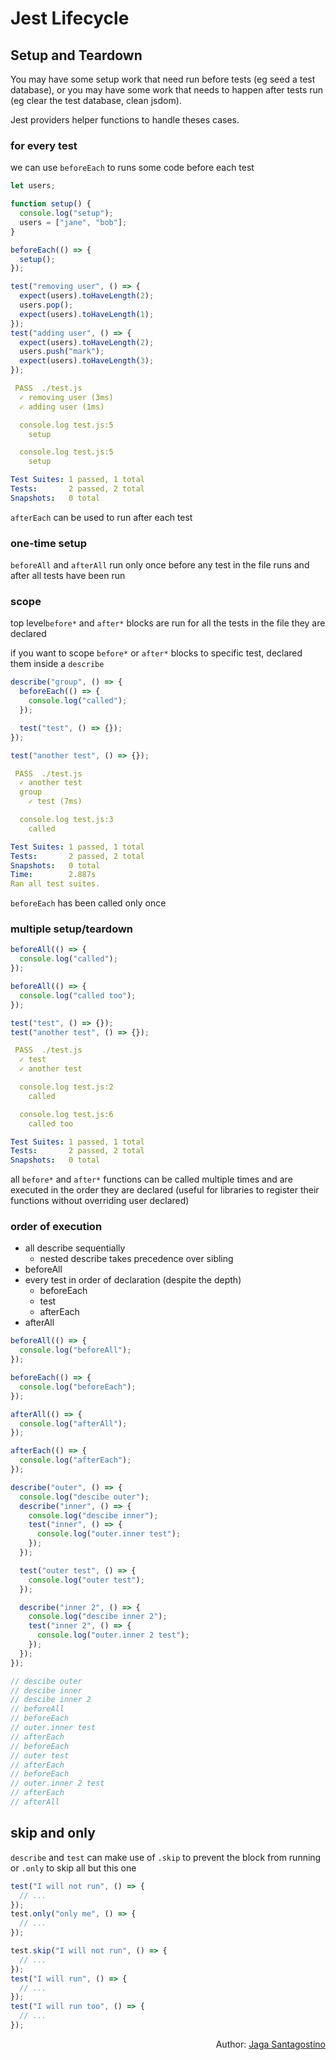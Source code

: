 # Jest Lifecycle

## Setup and Teardown

You may have some setup work that need run before tests (eg seed a test database), or you may have some work that needs to happen after tests run (eg clear the test database, clean jsdom).

Jest providers helper functions to handle theses cases.

### for every test

we can use `beforeEach` to runs some code before each test

```js
let users;

function setup() {
  console.log("setup");
  users = ["jane", "bob"];
}

beforeEach(() => {
  setup();
});

test("removing user", () => {
  expect(users).toHaveLength(2);
  users.pop();
  expect(users).toHaveLength(1);
});
test("adding user", () => {
  expect(users).toHaveLength(2);
  users.push("mark");
  expect(users).toHaveLength(3);
});
```

```yml
 PASS  ./test.js
  ✓ removing user (3ms)
  ✓ adding user (1ms)

  console.log test.js:5
    setup

  console.log test.js:5
    setup

Test Suites: 1 passed, 1 total
Tests:       2 passed, 2 total
Snapshots:   0 total
```

`afterEach` can be used to run after each test

### one-time setup

`beforeAll` and `afterAll` run only once before any test in the file runs and after all tests have been run

### scope

top level`before*` and `after*` blocks are run for all the tests in the file they are declared

if you want to scope `before*` or `after*` blocks to specific test, declared them inside a `describe`

```js
describe("group", () => {
  beforeEach(() => {
    console.log("called");
  });

  test("test", () => {});
});

test("another test", () => {});
```

```yml
 PASS  ./test.js
  ✓ another test
  group
    ✓ test (7ms)

  console.log test.js:3
    called

Test Suites: 1 passed, 1 total
Tests:       2 passed, 2 total
Snapshots:   0 total
Time:        2.887s
Ran all test suites.
```

`beforeEach` has been called only once

### multiple setup/teardown

```js
beforeAll(() => {
  console.log("called");
});

beforeAll(() => {
  console.log("called too");
});

test("test", () => {});
test("another test", () => {});
```

```yml
 PASS  ./test.js
  ✓ test
  ✓ another test

  console.log test.js:2
    called

  console.log test.js:6
    called too

Test Suites: 1 passed, 1 total
Tests:       2 passed, 2 total
Snapshots:   0 total
```

all `before*` and `after*` functions can be called multiple times and are executed in the order they are declared (useful for libraries to register their functions without overriding user declared)

### order of execution

- all describe sequentially
  - nested describe takes precedence over sibling
- beforeAll
- every test in order of declaration (despite the depth)
  - beforeEach
  - test
  - afterEach
- afterAll

```js
beforeAll(() => {
  console.log("beforeAll");
});

beforeEach(() => {
  console.log("beforeEach");
});

afterAll(() => {
  console.log("afterAll");
});

afterEach(() => {
  console.log("afterEach");
});

describe("outer", () => {
  console.log("descibe outer");
  describe("inner", () => {
    console.log("descibe inner");
    test("inner", () => {
      console.log("outer.inner test");
    });
  });

  test("outer test", () => {
    console.log("outer test");
  });

  describe("inner 2", () => {
    console.log("descibe inner 2");
    test("inner 2", () => {
      console.log("outer.inner 2 test");
    });
  });
});

// descibe outer
// descibe inner
// descibe inner 2
// beforeAll
// beforeEach
// outer.inner test
// afterEach
// beforeEach
// outer test
// afterEach
// beforeEach
// outer.inner 2 test
// afterEach
// afterAll
```

## skip and only

`describe` and `test` can make use of `.skip` to prevent the block from running or `.only` to skip all but this one

```js
test("I will not run", () => {
  // ...
});
test.only("only me", () => {
  // ...
});
```

```js
test.skip("I will not run", () => {
  // ...
});
test("I will run", () => {
  // ...
});
test("I will run too", () => {
  // ...
});
```

<p style='text-align: right;'>Author: <a href="../about-us.md#jaga-santagostino">Jaga Santagostino</a></p>
